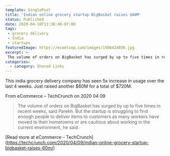 ```yaml
---
template: SinglePost
title: 'Indian online grocery startup BigBasket raises $60M'
status: Published
date: 2020-04-10T13:38:48-07:00
tags:
 - grocery delivery
 - India
 - startups
featuredImage: https://ecomloop.com/images/1586424836.jpg
excerpt: >-
 The volume of orders on BigBasket has surged by up to five times in recent weeks, said Parekh. But the startup is struggling to find enough people to deliver items to customers as many workers have moved to their hometowns or are cautious about working in the current environment, he said.
categories:
  - category: Shared Links
---
```

This india grocery delivery company has seen 5x increase in usage over the last 4 weeks. Just raised another $60M for a total of $720M.

From eCommerce – TechCrunch on 2020 04 09
> The volume of orders on BigBasket has surged by up to five times in recent weeks, said Parekh. But the startup is struggling to find enough people to deliver items to customers as many workers have moved to their hometowns or are cautious about working in the current environment, he said.

[Read more at eCommerce – TechCrunch] (https://techcrunch.com/2020/04/09/indian-online-grocery-startup-bigbasket-raises-60m/)

